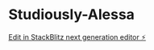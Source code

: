 # Studiously-Alessa

[Edit in StackBlitz next generation editor ⚡️](https://stackblitz.com/~/github.com/bensapovits/Studiously-Alessa)